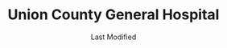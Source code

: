 ---
layout: location-page
date: Last Modified
description: "Local COVID-19 testing is available at Union County General Hospital in Clayton, New Mexico, USA."
permalink: "locations/new-mexico/clayton/union-county-general-hospital/"
tags:
  - locations
  - new-mexico
title: Union County General Hospital
uniqueName: union-county-general-hospital
state: New Mexico
stateAbbr: NM
hood: "Clayton"
address: "300 Wilson St"
city: "Clayton"
zip: "88415"
zipsNearby: "81027 81029 81049 88410 88415 88414 88418 88419 88422 88424 88430 88436 73933 73937 73946 73947 79022 79044 79051 79084 79087" 
mapUrl: "http://maps.apple.com/?q=Union+County+General+Hospital&address=300+Wilson+St,Clayton,New+Mexico,88415"
locationType: Walk-in
phone: "575-374-2584"
website: "http://ucgh.net/"
onlineBooking: undefined
closed: undefined
closedUpdate: May 18th, 2020
notes: "By appointment only. Requires phone screen."
days: Contact for hours of operation.
ctaMessage: Learn more
ctaUrl: "http://ucgh.net/"
---